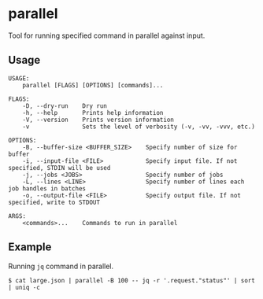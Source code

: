 # parallel

Tool for running specified command in parallel against input.

## Usage
```
USAGE:
    parallel [FLAGS] [OPTIONS] [commands]...

FLAGS:
    -D, --dry-run    Dry run
    -h, --help       Prints help information
    -V, --version    Prints version information
    -v               Sets the level of verbosity (-v, -vv, -vvv, etc.)

OPTIONS:
    -B, --buffer-size <BUFFER_SIZE>    Specify number of size for buffer
    -i, --input-file <FILE>            Specify input file. If not specified, STDIN will be used
    -j, --jobs <JOBS>                  Specify number of jobs
    -L, --lines <LINE>                 Specify number of lines each job handles in batches
    -o, --output-file <FILE>           Specify output file. If not specified, write to STDOUT

ARGS:
    <commands>...    Commands to run in parallel
```

## Example

Running `jq` command in parallel.

    $ cat large.json | parallel -B 100 -- jq -r '.request."status"' | sort | uniq -c
